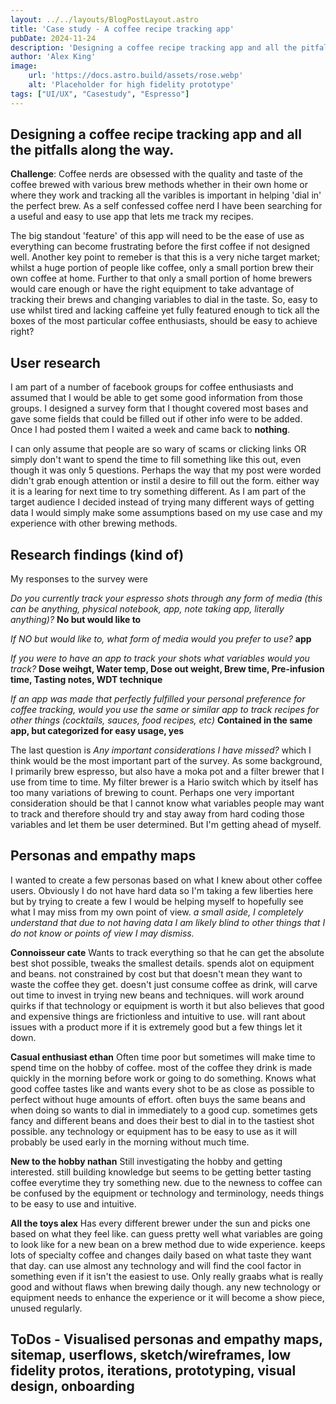 ```yaml
---
layout: ../../layouts/BlogPostLayout.astro
title: 'Case study - A coffee recipe tracking app'
pubDate: 2024-11-24
description: 'Designing a coffee recipe tracking app and all the pitfalls along the way '
author: 'Alex King'
image:
    url: 'https://docs.astro.build/assets/rose.webp'
    alt: 'Placeholder for high fidelity prototype'
tags: ["UI/UX", "Casestudy", "Espresso"]
---
```


## Designing a coffee recipe tracking app and all the pitfalls along the way.



**Challenge**: Coffee nerds are obsessed with the quality and taste of the coffee brewed with various brew methods whether in their own home or where they work and tracking all the varibles is important in helping 'dial in' the perfect brew. As a self confessed coffee nerd I have been searching for a useful and easy to use app that lets me track my recipes. 

The big standout 'feature' of this app will need to be the ease of use as everything can become frustrating before the first coffee if not designed well.
Another key point to remeber is that this is a very niche target market; whilst a huge portion of people like coffee, only a small portion brew their own coffee at home. Further to that only a small portion of home brewers would care enough or have the right equipment to take advantage of tracking their brews and changing variables to dial in the taste.
So, easy to use whilst tired and lacking caffeine yet fully featured enough to tick all the boxes of the most particular coffee enthusiasts, should be easy to achieve right?

## User research

I am part of a number of facebook groups for coffee enthusiasts and assumed that I would be able to get some good information from those groups. I designed a survey form that I thought covered most bases and gave some fields that could be filled out if other info were to be added. Once I had posted them I waited a week and came back to **nothing**.

I can only assume that people are so wary of scams or clicking links OR simply don't want to spend the time to fill something like this out, even though it was only 5 questions. Perhaps the way that my post were worded didn't grab enough attention or instil a desire to fill out the form. either way it is a learing for next time to try something different.
As I am part of the target audience I decided instead of trying many different ways of getting data I would simply make some assumptions based on my use case and my experience with other brewing methods.

## Research findings (kind of)

My responses to the survey were

_Do you currently track your espresso shots through any form of media (this can be anything, physical notebook, app, note taking app, literally anything)?_ **No but would like to**

_If NO but would like to, what form of media would you prefer to use?_ **app**

_If you were to have an app to track your shots what variables would you track?_ **Dose weihgt, Water temp, Dose out weight, Brew time, Pre-infusion time, Tasting notes, WDT technique**

_If an app was made that perfectly fulfilled your personal preference for coffee tracking, would you use the same or similar app to track recipes for other things (cocktails, sauces, food recipes, etc)_  **Contained in the same app, but categorized for easy usage, yes**


The last question is _Any important considerations I have missed?_ which I think would be the most important part of the survey. As some background, I primarily brew espresso, but also have a moka pot and a filter brewer that I use from time to time. My filter brewer is a Hario switch which by itself has too many variations of brewing to count. Perhaps one very important consideration should be that I cannot know what variables people may want to track and therefore should try and stay away from hard coding those variables and let them be user determined. But I'm getting ahead of myself.

## Personas and empathy maps

I wanted to create a few personas based on what I knew about other coffee users. Obviously I do not have hard data so I'm taking a few liberties here but by trying to create a few I would be helping myself to hopefully see what I may miss from my own point of view.
_a small aside, I completely understand that due to not having data I am likely blind to other things that I do not know or points of view I may dismiss._

**Connoisseur cate** 
Wants to track everything so that he can get the absolute best shot possible, tweaks the smallest details. spends alot on equipment and beans. not constrained by cost but that doesn't mean they want to waste the coffee they get. doesn't just consume coffee as drink, will carve out time to invest in trying new beans and techniques. will work around quirks if that technology or equipment is worth it  but also believes that good and expensive things are frictionless and intuitive to use. will rant about issues with a product more if it is extremely good but a few things let it down.

**Casual enthusiast ethan** 
Often time poor but sometimes will make time to spend time on the hobby of coffee. most of the coffee they drink is made quickly in the morning before work or going to do something. Knows what good coffee tastes like and wants every shot to be as close as possible to perfect without huge amounts of effort. often buys the same beans and when doing so wants to dial in immediately to a good cup. sometimes gets fancy and different beans and does their best to dial in to the tastiest shot possible. any technology or equipment has to be easy to use as it will probably be used early in the morning without much time.

**New to the hobby nathan**
Still investigating the hobby and getting interested. still building knowledge but seems to be getting better tasting coffee everytime they try something new. due to the newness to coffee can be confused by the equipment or technology and terminology, needs things to be easy to use and intuitive.

**All the toys alex**
Has every different brewer under the sun and picks one based on what they feel like. can guess pretty well what variables are going to look like for a new bean on a brew method due to wide experience. keeps lots of specialty coffee and changes daily based on what taste they want that day. can use almost any technology and will find the cool factor in something even if it isn't the easiest to use. Only really graabs what is really good and without flaws when brewing daily though. any new technology or equipment needs to enhance the experience or it will become a show piece, unused regularly.

## ToDos - Visualised personas and empathy maps, sitemap, userflows, sketch/wireframes, low fidelity protos, iterations, prototyping, visual design, onboarding





